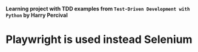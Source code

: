 **Learning project with TDD examples from `Test-Driven Development with Python` 
by  Harry Percival**

<h1>
Playwright is used instead Selenium
